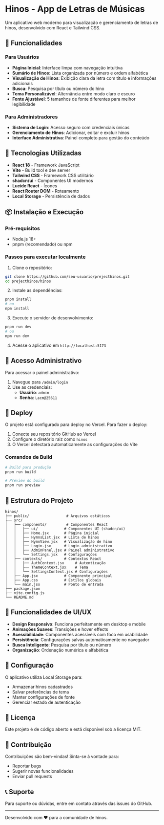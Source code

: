 # Hinos - App de Letras de Músicas

Um aplicativo web moderno para visualização e gerenciamento de letras de hinos, desenvolvido com React e Tailwind CSS.

## 🎵 Funcionalidades

### Para Usuários
- **Página Inicial**: Interface limpa com navegação intuitiva
- **Sumário de Hinos**: Lista organizada por número e ordem alfabética
- **Visualização de Hinos**: Exibição clara da letra com título e informações adicionais
- **Busca**: Pesquisa por título ou número do hino
- **Tema Personalizável**: Alternância entre modo claro e escuro
- **Fonte Ajustável**: 5 tamanhos de fonte diferentes para melhor legibilidade

### Para Administradores
- **Sistema de Login**: Acesso seguro com credenciais únicas
- **Gerenciamento de Hinos**: Adicionar, editar e excluir hinos
- **Interface Administrativa**: Painel completo para gestão do conteúdo

## 🚀 Tecnologias Utilizadas

- **React 18** - Framework JavaScript
- **Vite** - Build tool e dev server
- **Tailwind CSS** - Framework CSS utilitário
- **shadcn/ui** - Componentes UI modernos
- **Lucide React** - Ícones
- **React Router DOM** - Roteamento
- **Local Storage** - Persistência de dados

## 📦 Instalação e Execução

### Pré-requisitos
- Node.js 18+ 
- pnpm (recomendado) ou npm

### Passos para executar localmente

1. Clone o repositório:
```bash
git clone https://github.com/seu-usuario/prejecthinos.git
cd prejecthinos/hinos
```

2. Instale as dependências:
```bash
pnpm install
# ou
npm install
```

3. Execute o servidor de desenvolvimento:
```bash
pnpm run dev
# ou
npm run dev
```

4. Acesse o aplicativo em `http://localhost:5173`

## 🔐 Acesso Administrativo

Para acessar o painel administrativo:

1. Navegue para `/admin/login`
2. Use as credenciais:
   - **Usuário**: `admin`
   - **Senha**: `Lacm@25611`

## 📱 Deploy

O projeto está configurado para deploy no Vercel. Para fazer o deploy:

1. Conecte seu repositório GitHub ao Vercel
2. Configure o diretório raiz como `hinos`
3. O Vercel detectará automaticamente as configurações do Vite

### Comandos de Build

```bash
# Build para produção
pnpm run build

# Preview do build
pnpm run preview
```

## 📁 Estrutura do Projeto

```
hinos/
├── public/                 # Arquivos estáticos
├── src/
│   ├── components/         # Componentes React
│   │   ├── ui/            # Componentes UI (shadcn/ui)
│   │   ├── Home.jsx       # Página inicial
│   │   ├── HymnsList.jsx  # Lista de hinos
│   │   ├── HymnView.jsx   # Visualização de hino
│   │   ├── Login.jsx      # Login administrativo
│   │   ├── AdminPanel.jsx # Painel administrativo
│   │   └── Settings.jsx   # Configurações
│   ├── contexts/          # Contextos React
│   │   ├── AuthContext.jsx     # Autenticação
│   │   ├── ThemeContext.jsx    # Tema
│   │   └── SettingsContext.jsx # Configurações
│   ├── App.jsx            # Componente principal
│   ├── App.css            # Estilos globais
│   └── main.jsx           # Ponto de entrada
├── package.json
├── vite.config.js
└── README.md
```

## 🎨 Funcionalidades de UI/UX

- **Design Responsivo**: Funciona perfeitamente em desktop e mobile
- **Animações Suaves**: Transições e hover effects
- **Acessibilidade**: Componentes acessíveis com foco em usabilidade
- **Persistência**: Configurações salvas automaticamente no navegador
- **Busca Inteligente**: Pesquisa por título ou número
- **Organização**: Ordenação numérica e alfabética

## 🔧 Configuração

O aplicativo utiliza Local Storage para:
- Armazenar hinos cadastrados
- Salvar preferências de tema
- Manter configurações de fonte
- Gerenciar estado de autenticação

## 📄 Licença

Este projeto é de código aberto e está disponível sob a licença MIT.

## 🤝 Contribuição

Contribuições são bem-vindas! Sinta-se à vontade para:
- Reportar bugs
- Sugerir novas funcionalidades
- Enviar pull requests

## 📞 Suporte

Para suporte ou dúvidas, entre em contato através das issues do GitHub.

---

Desenvolvido com ❤️ para a comunidade de hinos.

